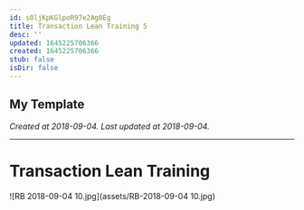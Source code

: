 ```yaml
---
id: s0ljKpKGlpoR97e2Ag0Eg
title: Transaction Lean Training 5
desc: ''
updated: 1645225706366
created: 1645225706366
stub: false
isDir: false
---
```

My Template
---

_Created at 2018-09-04._
_Last updated at 2018-09-04._




---

# Transaction Lean Training


![RB 2018-09-04 10.jpg](assets/RB-2018-09-04 10.jpg)


